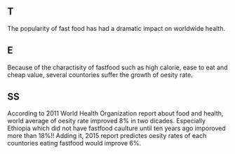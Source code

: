 ## T
The popularity of fast food has had a dramatic impact on worldwide health.

## E
Because of the charactisity of fastfood such as high calorie, ease to eat and cheap value, several countories suffer the growth of oesity rate.
## SS
According to 2011 World Health Organization report about food and health, world average of oesity rate improved 8% in two dicades.  Especially Ethiopia which did not have fastfood caulture until ten years ago imporoved more than 18%!! Adding it, 2015 report predictes oesity rates of each countories eating fastfood would improve 6%.
